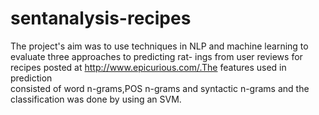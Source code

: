 sentanalysis-recipes
====================
The project's aim was to use techniques in NLP and machine learning to evaluate three approaches to predicting rat-
ings from user reviews for recipes posted at http://www.epicurious.com/.The features used in prediction  
consisted of word n-grams,POS n-grams and syntactic n-grams and the classification was done by using an SVM.

